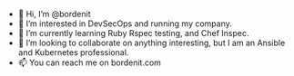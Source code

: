 - 👋 Hi, I’m @bordenit
- 👀 I’m interested in DevSecOps and running my company.
- 🌱 I’m currently learning Ruby Rspec testing, and Chef Inspec.
- 💞️ I’m looking to collaborate on anything interesting, but I am an Ansible and Kubernetes professional.
- 📫 You can reach me on bordenit.com
